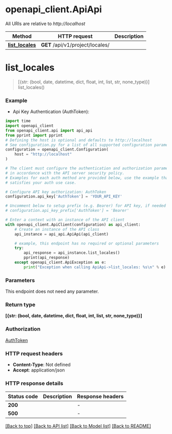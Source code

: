 # openapi_client.ApiApi

All URIs are relative to *http://localhost*

Method | HTTP request | Description
------------- | ------------- | -------------
[**list_locales**](ApiApi.md#list_locales) | **GET** /api/v1/project/locales/ | 


# **list_locales**
> [{str: (bool, date, datetime, dict, float, int, list, str, none_type)}] list_locales()



### Example

* Api Key Authentication (AuthToken):

```python
import time
import openapi_client
from openapi_client.api import api_api
from pprint import pprint
# Defining the host is optional and defaults to http://localhost
# See configuration.py for a list of all supported configuration parameters.
configuration = openapi_client.Configuration(
    host = "http://localhost"
)

# The client must configure the authentication and authorization parameters
# in accordance with the API server security policy.
# Examples for each auth method are provided below, use the example that
# satisfies your auth use case.

# Configure API key authorization: AuthToken
configuration.api_key['AuthToken'] = 'YOUR_API_KEY'

# Uncomment below to setup prefix (e.g. Bearer) for API key, if needed
# configuration.api_key_prefix['AuthToken'] = 'Bearer'

# Enter a context with an instance of the API client
with openapi_client.ApiClient(configuration) as api_client:
    # Create an instance of the API class
    api_instance = api_api.ApiApi(api_client)

    # example, this endpoint has no required or optional parameters
    try:
        api_response = api_instance.list_locales()
        pprint(api_response)
    except openapi_client.ApiException as e:
        print("Exception when calling ApiApi->list_locales: %s\n" % e)
```


### Parameters
This endpoint does not need any parameter.

### Return type

**[{str: (bool, date, datetime, dict, float, int, list, str, none_type)}]**

### Authorization

[AuthToken](../README.md#AuthToken)

### HTTP request headers

 - **Content-Type**: Not defined
 - **Accept**: application/json


### HTTP response details

| Status code | Description | Response headers |
|-------------|-------------|------------------|
**200** |  |  -  |
**500** |  |  -  |

[[Back to top]](#) [[Back to API list]](../README.md#documentation-for-api-endpoints) [[Back to Model list]](../README.md#documentation-for-models) [[Back to README]](../README.md)

